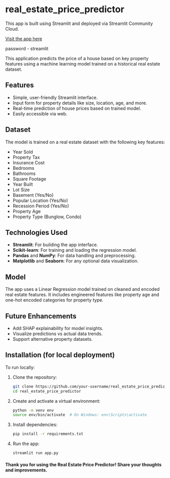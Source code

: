 # real_estate_price_predictor
This app is built using Streamlit and deployed via Streamlit Community Cloud.

[Visit the app here](https://real-estate-s.streamlit.app/)

password - streamlit

This application predicts the price of a house based on key property features using a machine learning model trained on a historical real estate dataset.

## Features
- Simple, user-friendly Streamlit interface.
- Input form for property details like size, location, age, and more.
- Real-time prediction of house prices based on trained model.
- Easily accessible via web.

## Dataset
The model is trained on a real estate dataset with the following key features:
- Year Sold
- Property Tax
- Insurance Cost
- Bedrooms
- Bathrooms
- Square Footage
- Year Built
- Lot Size
- Basement (Yes/No)
- Popular Location (Yes/No)
- Recession Period (Yes/No)
- Property Age
- Property Type (Bunglow, Condo)

## Technologies Used
- **Streamlit**: For building the app interface.
- **Scikit-learn**: For training and loading the regression model.
- **Pandas** and **NumPy**: For data handling and preprocessing.
- **Matplotlib** and **Seaborn**: For any optional data visualization.

## Model
The app uses a Linear Regression model trained on cleaned and encoded real estate features. It includes engineered features like property age and one-hot encoded categories for property type.

## Future Enhancements
- Add SHAP explainability for model insights.
- Visualize predictions vs actual data trends.
- Support alternative property datasets.

## Installation (for local deployment)
To run locally:

1. Clone the repository:
   ```bash
   git clone https://github.com/your-username/real_estate_price_predictor.git
   cd real_estate_price_predictor
   ```

2. Create and activate a virtual environment:
   ```bash
   python -m venv env
   source env/bin/activate  # On Windows: env\Scripts\activate
   ```

3. Install dependencies:
   ```bash
   pip install -r requirements.txt
   ```

4. Run the app:
   ```bash
   streamlit run app.py
   ```

#### Thank you for using the Real Estate Price Predictor! Share your thoughts and improvements.

